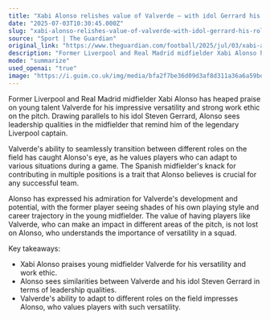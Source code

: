 ```yaml
---
title: "Xabi Alonso relishes value of Valverde – with idol Gerrard his role model"
date: "2025-07-03T10:30:45.000Z"
slug: "xabi-alonso-relishes-value-of-valverde-with-idol-gerrard-his-role-model"
source: "Sport | The Guardian"
original_link: "https://www.theguardian.com/football/2025/jul/03/xabi-alonso-relishes-value-of-valverde-with-idol-gerrard-his-role-model"
description: "Former Liverpool and Real Madrid midfielder Xabi Alonso has praised young talent Valverde for his versatility and work ethic, drawing parallels to his idol Steven Gerrard in terms of leadership qualities. Alonso admires Valverde's ability to seamlessly transition between different roles on the field, emphasizing the importance of adaptability in a successful team. Seeing shades of his own playing style in Valverde, Alonso values the midfielder's potential and development, recognizing the significance of having players who can make an impact in various positions on the pitch."
mode: "summarize"
used_openai: "true"
image: "https://i.guim.co.uk/img/media/bfa2f7be36d09d3af8d311a36a6a59bdea520fd6/577_0_4691_3753/master/4691.jpg?width=1200&height=630&quality=85&auto=format&fit=crop&overlay-align=bottom%2Cleft&overlay-width=100p&overlay-base64=L2ltZy9zdGF0aWMvb3ZlcmxheXMvdGctZGVmYXVsdC5wbmc&enable=upscale&s=c85e188d9a4dd6fb21d99e2f232ecec3"
---
```


Former Liverpool and Real Madrid midfielder Xabi Alonso has heaped praise on young talent Valverde for his impressive versatility and strong work ethic on the pitch. Drawing parallels to his idol Steven Gerrard, Alonso sees leadership qualities in the midfielder that remind him of the legendary Liverpool captain.

Valverde's ability to seamlessly transition between different roles on the field has caught Alonso's eye, as he values players who can adapt to various situations during a game. The Spanish midfielder's knack for contributing in multiple positions is a trait that Alonso believes is crucial for any successful team.

Alonso has expressed his admiration for Valverde's development and potential, with the former player seeing shades of his own playing style and career trajectory in the young midfielder. The value of having players like Valverde, who can make an impact in different areas of the pitch, is not lost on Alonso, who understands the importance of versatility in a squad.

Key takeaways:
- Xabi Alonso praises young midfielder Valverde for his versatility and work ethic.
- Alonso sees similarities between Valverde and his idol Steven Gerrard in terms of leadership qualities.
- Valverde's ability to adapt to different roles on the field impresses Alonso, who values players with such versatility.